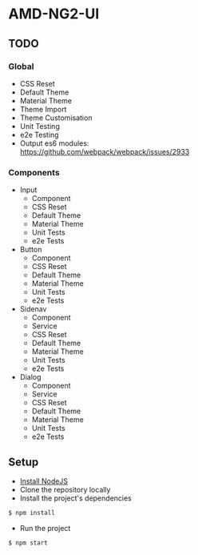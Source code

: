 # AMD-NG2-UI #

## TODO ##

### Global ###

- CSS Reset
- Default Theme
- Material Theme
- Theme Import
- Theme Customisation
- Unit Testing
- e2e Testing
- Output es6 modules: https://github.com/webpack/webpack/issues/2933

### Components ###

- Input
	- Component
	- CSS Reset
	- Default Theme
	- Material Theme
	- Unit Tests
	- e2e Tests
- Button
	- Component
	- CSS Reset
	- Default Theme
	- Material Theme
	- Unit Tests
	- e2e Tests
- Sidenav
	- Component
	- Service
	- CSS Reset
	- Default Theme
	- Material Theme
	- Unit Tests
	- e2e Tests
- Dialog
	- Component
	- Service
	- CSS Reset
	- Default Theme
	- Material Theme
	- Unit Tests
	- e2e Tests

## Setup ##

* [Install NodeJS](https://nodejs.org)
* Clone the repository locally
* Install the project's dependencies
``` bash
$ npm install
```
* Run the project
```
$ npm start
```